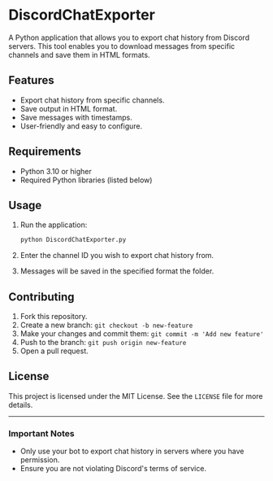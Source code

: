 # DiscordChatExporter

A Python application that allows you to export chat history from Discord servers. This tool enables you to download messages from specific channels and save them in HTML formats.

## Features

- Export chat history from specific channels.
- Save output in HTML format.
- Save messages with timestamps.
- User-friendly and easy to configure.

## Requirements

- Python 3.10 or higher
- Required Python libraries (listed below)

## Usage

1. Run the application:

   ```bash
   python DiscordChatExporter.py
   ```

2. Enter the channel ID you wish to export chat history from.

3. Messages will be saved in the specified format the folder.



## Contributing

1. Fork this repository.
2. Create a new branch: `git checkout -b new-feature`
3. Make your changes and commit them: `git commit -m 'Add new feature'`
4. Push to the branch: `git push origin new-feature`
5. Open a pull request.

## License

This project is licensed under the MIT License. See the `LICENSE` file for more details.

---

### Important Notes

- Only use your bot to export chat history in servers where you have permission.
- Ensure you are not violating Discord's terms of service.
